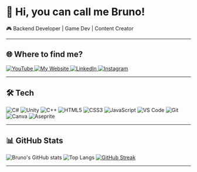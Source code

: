 # 👋 Hi, you can call me Bruno!

🎮 Backend Developer | Game Dev | Content Creator

---

## 🌐 Where to find me?

<a href="https://youtube.com/matsucode">
  <img src="https://img.shields.io/badge/YouTube-FF0000?style=flat&logo=youtube&logoColor=white" alt="YouTube"/>
</a>
<a href="https://matsucode.github.com/portfolio">
  <img src="https://img.shields.io/badge/My%20Website-8A2BE2?style=flat&logo=About.me&logoColor=white" alt="My Website"/>
</a>
<a href="https://www.linkedin.com/in/bruno-ramon-980004276">
  <img src="https://img.shields.io/badge/LinkedIn-0077B5?style=flat&logo=linkedin&logoColor=white" alt="LinkedIn"/>
</a>
<a href="https://instagram.com/matsucode">
  <img src="https://img.shields.io/badge/Instagram-E4405F?style=flat&logo=instagram&logoColor=white" alt="Instagram"/>
</a>

---

## 🛠️ Tech

<img src="https://img.shields.io/badge/C%23-239120?style=flat&logo=c-sharp&logoColor=white" alt="C#"/> <img src="https://img.shields.io/badge/Unity-000000?style=flat&logo=unity&logoColor=white" alt="Unity"/>
<img src="https://img.shields.io/badge/C++-00599C?style=flat&logo=cplusplus&logoColor=white" alt="C++"/>
<img src="https://img.shields.io/badge/HTML5-E34F26?style=flat&logo=html5&logoColor=white" alt="HTML5"/>
<img src="https://img.shields.io/badge/CSS3-1572B6?style=flat&logo=css3&logoColor=white" alt="CSS3"/>
<img src="https://img.shields.io/badge/JavaScript-F7DF1E?style=flat&logo=javascript&logoColor=black" alt="JavaScript"/>
<img src="https://img.shields.io/badge/VS%20Code-0078D4?style=flat&logo=visualstudiocode&logoColor=white" alt="VS Code"/>
<img src="https://img.shields.io/badge/Git-F05032?style=flat&logo=git&logoColor=white" alt="Git"/>
<img src="https://img.shields.io/badge/Canva-00C4CC?style=flat&logo=canva&logoColor=white" alt="Canva"/>
<img src="https://img.shields.io/badge/Aseprite-7D929E?style=flat&logo=aseprite&logoColor=white" alt="Aseprite"/>

---

## 📊 GitHub Stats

![Bruno's GitHub stats](https://github-readme-stats.vercel.app/api?username=matsucode&show_icons=true&title_color=FFD700&icon_color=FFD700&text_color=ffffff&bg_color=0d1117) ![Top Langs](https://github-readme-stats.vercel.app/api/top-langs/?username=matsucode&layout=compact&title_color=FFD700&text_color=ffffff&bg_color=0d1117)
[![GitHub Streak](https://streak-stats.demolab.com?user=matsucode&background=0d1117&border=FFD700&ring=FFD700&fire=FFD700&currStreakLabel=FFD700&sideNums=ffffff&sideLabels=FFD700&dates=aaaaaa)](https://git.io/streak-stats)

---

